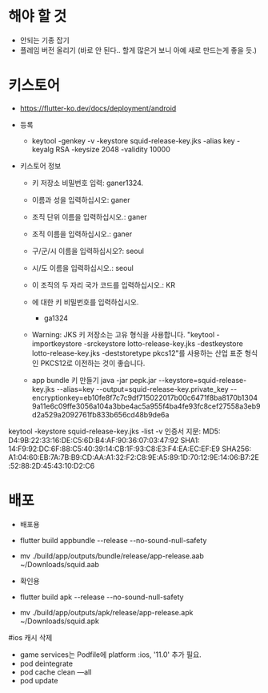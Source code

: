 # 해야 할 것
  - 안되는 기종 잡기
  - 플레임 버전 올리기 (바로 안 된다.. 할게 많은거 보니 아예 새로 만드는게 좋을 듯.)




# 키스토어
  - https://flutter-ko.dev/docs/deployment/android

  - 등록
    - keytool -genkey -v -keystore squid-release-key.jks -alias key -keyalg RSA -keysize 2048 -validity 10000

  - 키스토어 정보
    - 키 저장소 비밀번호 입력: ganer1324.
    - 이름과 성을 입력하십시오: ganer
    - 조직 단위 이름을 입력하십시오.: ganer
    - 조직 이름을 입력하십시오.: ganer
    - 구/군/시 이름을 입력하십시오?: seoul
    - 시/도 이름을 입력하십시오.: seoul
    - 이 조직의 두 자리 국가 코드를 입력하십시오.: KR
    - <key>에 대한 키 비밀번호를 입력하십시오.
        - ga1324
    - Warning:
      JKS 키 저장소는 고유 형식을 사용합니다. "keytool -importkeystore -srckeystore lotto-release-key.jks -destkeystore lotto-release-key.jks -deststoretype pkcs12"를 사용하는 산업 표준 형식인 PKCS12로 이전하는 것이 좋습니다.


    - app bundle 키 만들기
      java -jar pepk.jar --keystore=squid-release-key.jks --alias=key --output=squid-release-key.private_key --encryptionkey=eb10fe8f7c7c9df715022017b00c6471f8ba8170b13049a11e6c09ffe3056a104a3bbe4ac5a955f4ba4fe93fc8cef27558a3eb9d2a529a2092761fb833b656cd48b9de6a


keytool -keystore squid-release-key.jks -list -v
인증서 지문:
         MD5:  D4:9B:22:33:16:DE:C5:6D:B4:AF:90:36:07:03:47:92
         SHA1: 14:F9:92:DC:6F:88:C5:40:39:14:CB:1F:93:C8:E3:F4:EA:EC:EF:E9
         SHA256: A1:04:60:EB:7A:7B:B9:CD:AA:A1:32:F2:C8:9E:A5:89:1D:70:12:9E:14:06:B7:2E:52:88:2D:45:43:10:D2:C6


# 배포
  - 배포용
  - flutter build appbundle --release --no-sound-null-safety
  - mv ./build/app/outputs/bundle/release/app-release.aab ~/Downloads/squid.aab

  - 확인용
  - flutter build apk --release --no-sound-null-safety
  - mv ./build/app/outputs/apk/release/app-release.apk ~/Downloads/squid.apk




#ios 캐시 삭제
- game services는 Podfile에 platform :ios, '11.0' 추가 필요.
- pod deintegrate
- pod cache clean —all
- pod update